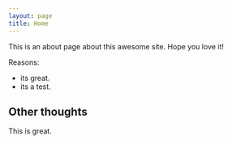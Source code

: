 ```yaml
---
layout: page
title: Home
---
```


This is an about page about this awesome site.
Hope you love it!

Reasons:
- its great.
- its a test.

## Other thoughts

This is great.


<!-- ---
title: Home
keywords: miguel, romeral, github

summary: "Home Page"
sidebar: nav
---

# Home

Welcome to MiguelRomeral's GitHub Page! -->
